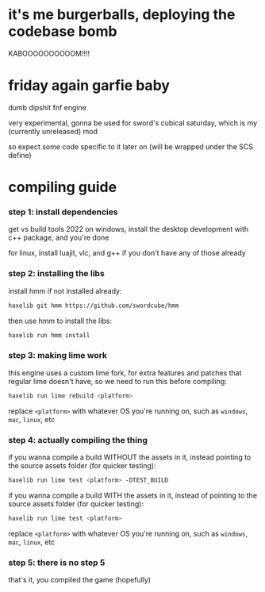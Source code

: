 # it's me burgerballs, deploying the codebase bomb

KABOOOOOOOOOOM!!!!


# friday again garfie baby
dumb dipshit fnf engine

very experimental, gonna be used for sword's cubical saturday, which is
my (currently unreleased) mod

so expect some code specific to it later on (will be wrapped under the SCS define)

# compiling guide
### **step 1:** install dependencies
get vs build tools 2022 on windows, install the desktop development with c++ package, and you're done

for linux, install luajit, vlc, and g++ if you don't have any of those already

### **step 2:** installing the libs

install hmm if not installed already:
```sh
haxelib git hmm https://github.com/swordcube/hmm
```

then use hmm to install the libs:
```sh
haxelib run hmm install
```

### **step 3:** making lime work
this engine uses a custom lime fork, for extra features and patches
that regular lime doesn't have, so we need to run this before compiling:

```sh
haxelib run lime rebuild <platform>
```
replace `<platform>` with whatever OS you're running on, such as
`windows`, `mac`, `linux`, etc

### **step 4:** actually compiling the thing
if you wanna compile a build WITHOUT the assets in it, instead
pointing to the source assets folder (for quicker testing):
```sh
haxelib run lime test <platform> -DTEST_BUILD
```

if you wanna compile a build WITH the assets in it, instead of
pointing to the source assets folder (for quicker testing):
```sh
haxelib run lime test <platform>
```
replace `<platform>` with whatever OS you're running on, such as
`windows`, `mac`, `linux`, etc

### **step 5:** there is no step 5
that's it, you compiled the game (hopefully)
